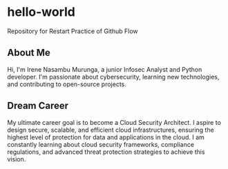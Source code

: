 # hello-world
Repository for Restart Practice of Github Flow
## About Me
Hi, I'm Irene Nasambu Murunga, a junior Infosec Analyst and Python developer. I'm passionate about cybersecurity, learning new technologies, and contributing to open-source projects.

## Dream Career
My ultimate career goal is to become a Cloud Security Architect. I aspire to design secure, scalable, and efficient cloud infrastructures, ensuring the highest level of protection for data and applications in the cloud. I am constantly learning about cloud security frameworks, compliance regulations, and advanced threat protection strategies to achieve this vision.

